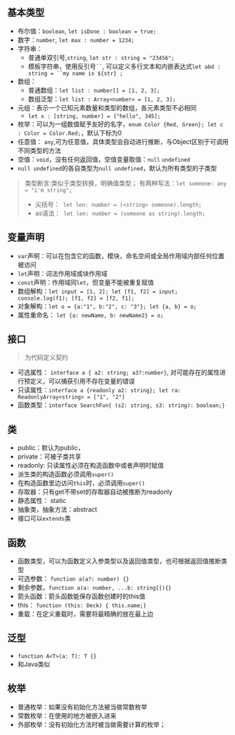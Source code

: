 ## 基本类型

- 布尔值：`boolean`, `let isDone : boolean = true;`
- 数字：`number`, `let max : number = 1234;`
- 字符串： 
    + 普通单双引号,`string`, `let str : string = "23456";`
    + 模板字符串，使用反引号` `` `, 可以定义多行文本和内嵌表达式`let abd : string = ``my name is ${str} ;`
- 数组：
    + 普通数组：`let list : number[] = [1, 2, 3];`
    + 数组泛型：`let list : Array<number> = [1, 2, 3];`
- 元组：表示一个已知元素数量和类型的数组，各元素类型不必相同
    + `let x : [string, number] = ["hello", 345];`
- 枚举：可以为一组数值赋予友好的名字，`enum Color {Red, Green}; let c : Color = Color.Red;`，默认下标为0
- 任意值： `any`,可为任意值，具体类型会自动进行推断，与Object区别于可调用不同类型的方法
- 空值：`void`，没有任何返回值，空值变量取值：`null` `undefined`
- `null undefined`的各自类型为`null undefined`，默认为所有类型的子类型

> 类型断言:类似于类型转换，明确值类型； 有两种写法：`let someone: any = "i'm string";`
> - 尖括号：` let len: number = (<string> someone).length;`
> - as语法：` let len: number = (someone as string).length;`

## 变量声明

- `var`声明：可以在包含它的函数，模块，命名空间或全局作用域内部任何位置被访问
- `let`声明：词法作用域或块作用域
- `const`声明：作用域同`let`，但变量不能被重复赋值
- 数组解构：`let input = [1, 2]; let [f1, f2] = input; console.log(f1); [f1, f2] = [f2, f1];`
- 对象解构：`let o = {a:"1", b:"2", c: "3"}; let {a, b} = o;` 
- 属性重命名： `let {a: newName, b: newName2} = o;`
   
## 接口
> 为代码定义契约

- 可选属性： `interface a { a2: string; a3?:number}`, 对可能存在的属性进行预定义，可以捕获引用不存在变量的错误
- 只读属性：`interface a {readonly a2: string}; let ra: ReadonlyArray<string> = ["1", "2"]`
- 函数类型：`interface SearchFun{ (s2: string, s3: string): boolean;}`

## 类

- public：默认为public，
- private：可被子类共享
- readonly: 只读属性必须在构造函数中或者声明时赋值
- 派生类的构造函数必须调用`super()`
- 在构造函数里边访问`this`时，必须调用`super()`
- 存取器：只有get不带set的存取器自动被推断为readonly
- 静态属性： static
- 抽象类，抽象方法：abstract
- 接口可以`extends`类

## 函数

- 函数类型，可以为函数定义入参类型以及返回值类型，也可根据返回值推断类型
- 可选参数： `function a(a?: number) {}`
- 剩余参数，`function a(a: number, ...b: string[]){}`
- 箭头函数：箭头函数能保存函数创建时的this值
- this： `function (this: Deck) { this.name;}`
- 重载：在定义重载时，需要将最精确的放在最上边

## 泛型

- `function A<T>(a: T): T {}`
- 和Java类似

## 枚举

- 普通枚举：如果没有初始化方法被当做常数枚举
- 常数枚举：在使用的地方被嵌入进来
- 外部枚举：没有初始化方法时被当做需要计算的枚举；